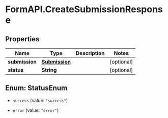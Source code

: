 # FormAPI.CreateSubmissionResponse

## Properties
Name | Type | Description | Notes
------------ | ------------- | ------------- | -------------
**submission** | [**Submission**](Submission.md) |  | [optional] 
**status** | **String** |  | [optional] 


<a name="StatusEnum"></a>
## Enum: StatusEnum


* `success` (value: `"success"`)

* `error` (value: `"error"`)





